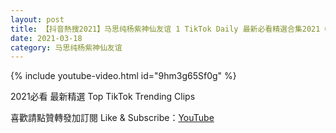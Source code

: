 ```yaml
---
layout: post
title: 【抖音熱搜2021】马思纯杨紫神仙友谊 1 TikTok Daily 最新必看精選合集2021 03 18
date: 2021-03-18
category: 马思纯杨紫神仙友谊
---
```


{% include youtube-video.html id="9hm3g65Sf0g" %}

2021必看 最新精選 Top TikTok Trending Clips

喜歡請點贊轉發加訂閱 Like & Subscribe：[YouTube](https://www.youtube.com/channel/UCAoR7VcanIPd04uEq_GIylA/videos)

